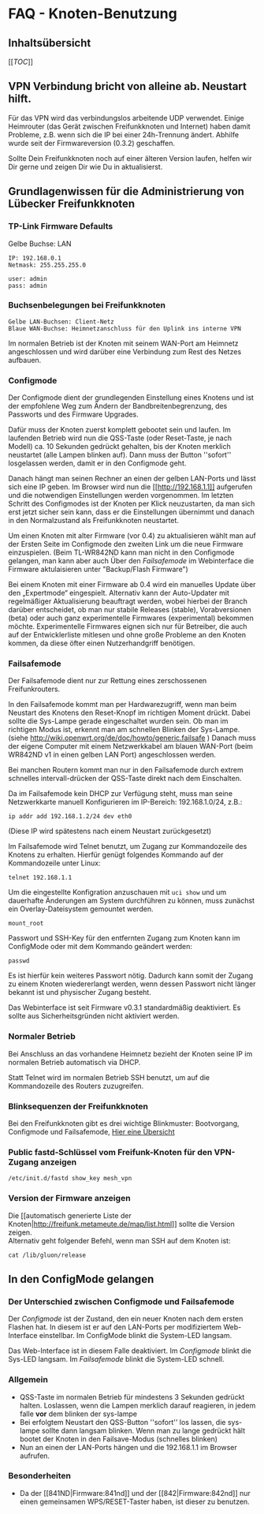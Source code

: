 # FAQ - Knoten-Benutzung

## Inhaltsübersicht
[[_TOC_]]

## VPN Verbindung bricht von alleine ab. Neustart hilft.

Für das VPN wird das verbindungslos arbeitende UDP verwendet.
Einige Heimrouter (das Gerät zwischen Freifunkknoten und Internet) haben damit Probleme, z.B. wenn sich die IP bei einer 24h-Trennung ändert.
Abhilfe wurde seit der Firmwareversion (0.3.2) geschaffen.

Sollte Dein Freifunkknoten noch auf einer älteren Version laufen, helfen wir Dir gerne und zeigen Dir wie Du in aktualisierst.

## Grundlagenwissen für die Administrierung von Lübecker Freifunkknoten
### TP-Link Firmware Defaults
Gelbe Buchse: LAN
```
IP: 192.168.0.1
Netmask: 255.255.255.0
```
```
user: admin
pass: admin
```

### Buchsenbelegungen bei Freifunkknoten
```
Gelbe LAN-Buchsen: Client-Netz
Blaue WAN-Buchse: Heimnetzanschluss für den Uplink ins interne VPN
```

Im normalen Betrieb ist der Knoten mit seinem WAN-Port am Heimnetz angeschlossen und wird darüber eine Verbindung zum Rest des Netzes aufbauen.

### Configmode
Der Configmode dient der grundlegenden Einstellung eines Knotens und ist der empfohlene Weg zum Ändern der Bandbreitenbegrenzung, des Passworts und des Firmware Upgrades.

Dafür muss der Knoten zuerst komplett gebootet sein und laufen.
Im laufenden Betrieb wird nun die QSS-Taste (oder Reset-Taste, je nach Modell) ca. 10 Sekunden gedrückt gehalten, bis der Knoten merklich neustartet (alle Lampen blinken auf).
Dann muss der Button ''sofort'' losgelassen werden, damit er in den Configmode geht.

Danach hängt man seinen Rechner an einen der gelben LAN-Ports und lässt sich eine IP geben.
Im Browser wird nun die [[http://192.168.1.1]] aufgerufen und die notwendigen Einstellungen werden vorgenommen.
Im letzten Schritt des Configmodes ist der Knoten per Klick neuzustarten, da man sich erst jetzt sicher sein kann, dass er die Einstellungen übernimmt und danach in den Normalzustand als Freifunkknoten neustartet.

Um einen Knoten mit alter Firmware (vor 0.4) zu aktualisieren wählt man auf der Ersten Seite im Configmode den zweiten Link um die neue Firmware einzuspielen. (Beim TL-WR842ND kann man nicht in den Configmode gelangen, man kann aber auch Über den _Failsafemode_ im Webinterface die Firmware aktulaisieren unter "Backup/Flash Firmware")

Bei einem Knoten mit einer Firmware ab 0.4 wird ein manuelles Update über den „Expertmode“ eingespielt. Alternativ kann der Auto-Updater mit regelmäßiger Aktualisierung beauftragt werden, wobei hierbei der Branch darüber entscheidet, ob man nur stabile Releases (stable), Vorabversionen (beta) oder auch ganz experimentelle Firmwares (experimental) bekommen möchte.
Experimentelle Firmwares eignen sich nur für Betreiber, die auch auf der Entwicklerliste mitlesen und ohne große Probleme an den Knoten kommen, da diese öfter einen Nutzerhandgriff benötigen.

### Failsafemode
Der Failsafemode dient nur zur Rettung eines zerschossenen Freifunkrouters.

In den Failsafemode kommt man per Hardwarezugriff, wenn man beim Neustart des Knotens den Reset-Knopf im richtigen Moment drückt. Dabei sollte die Sys-Lampe gerade eingeschaltet wurden sein. Ob man im richtigen Modus ist, erkennt man am schnellen Blinken der Sys-Lampe. (siehe http://wiki.openwrt.org/de/doc/howto/generic.failsafe )
Danach muss der eigene Computer mit einem Netzwerkkabel am blauen WAN-Port (beim WR842ND v1 in einen gelben LAN Port) angeschlossen werden.

Bei manchen Routern kommt man nur in den Failsafemode durch extrem schnelles intervall-drücken der QSS-Taste direkt nach dem Einschalten.

Da im Failsafemode kein DHCP zur Verfügung steht, muss man seine Netzwerkkarte manuell Konfigurieren im IP-Bereich: 192.168.1.0/24, z.B.:
```
ip addr add 192.168.1.2/24 dev eth0
```
(Diese IP wird spätestens nach einem Neustart zurückgesetzt)

Im Failsafemode wird Telnet benutzt, um Zugang zur Kommandozeile des Knotens zu erhalten.
Hierfür genügt folgendes Kommando auf der Kommandozeile unter Linux:
```
telnet 192.168.1.1
```

Um die eingestellte Konfigration anzuschauen mit `uci show` und um dauerhafte Änderungen am System durchführen zu können, muss zunächst ein Overlay-Dateisystem gemountet werden.
```
mount_root
``` 

Passwort und SSH-Key für den entfernten Zugang zum Knoten kann im ConfigMode oder mit dem Kommando geändert werden:
```
passwd
```
Es ist hierfür kein weiteres Passwort nötig. Dadurch kann somit der Zugang zu einem Knoten wiedererlangt werden, wenn dessen Passwort nicht länger bekannt ist und physischer Zugang besteht.

Das Webinterface ist seit Firmware v0.3.1 standardmäßig deaktiviert.
Es sollte aus Sicherheitsgründen nicht aktiviert werden.

### Normaler Betrieb
Bei Anschluss an das vorhandene Heimnetz bezieht der Knoten seine IP im normalen Betrieb automatisch via DHCP.

Statt Telnet wird im normalen Betrieb SSH benutzt, um auf die Kommandozeile des Routers zuzugreifen.

### Blinksequenzen der Freifunkknoten

Bei den Freifunkknoten gibt es drei wichtige Blinkmuster: Bootvorgang, Configmode und Failsafemode, [Hier eine Übersicht](http://www.nilsschneider.net/2013/02/10/freifunk-blinken.html)


### Public fastd-Schlüssel vom Freifunk-Knoten für den VPN-Zugang anzeigen
```
/etc/init.d/fastd show_key mesh_vpn
```

### Version der Firmware anzeigen
Die [[automatisch generierte Liste der Knoten|http://freifunk.metameute.de/map/list.html]] sollte die Version zeigen. <br />
Alternativ geht folgender Befehl, wenn man SSH auf dem Knoten ist:
```
cat /lib/gluon/release
```

## In den ConfigMode gelangen

### Der Unterschied zwischen Configmode und Failsafemode
Der _Configmode_ ist der Zustand, den ein neuer Knoten nach dem ersten Flashen hat.
In diesem ist er auf den LAN-Ports per modifiziertem Web-Interface einstellbar.
Im ConfigMode blinkt die System-LED langsam.

Das Web-Interface ist in diesem Falle deaktiviert.
Im _Configmode_ blinkt die Sys-LED langsam.
Im _Failsafemode_ blinkt die System-LED schnell.

### Allgemein
* QSS-Taste im normalen Betrieb für mindestens 3 Sekunden gedrückt halten. Loslassen, wenn die Lampen merklich darauf reagieren, in jedem falle **vor** dem blinken der sys-lampe
* Bei erfolgtem Neustart den QSS-Button ''sofort'' los lassen, die sys-lampe sollte dann langsam blinken. Wenn man zu lange gedrückt hält bootet der Knoten in den Failsave-Modus (schnelles blinken)
* Nun an einen der LAN-Ports hängen und die 192.168.1.1 im Browser aufrufen.

### Besonderheiten
* Da der [[841ND|Firmware:841nd]] und der [[842|Firmware:842nd]] nur einen gemeinsamen WPS/RESET-Taster haben, ist dieser zu benutzen.
